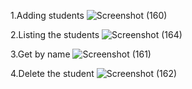 1.Adding students
![Screenshot (160)](https://github.com/user-attachments/assets/ac61ebb7-963b-44a6-8a0c-fa960c8d0af1)

2.Listing the students
![Screenshot (164)](https://github.com/user-attachments/assets/ec4f320e-4a2c-41a8-a647-c235b5c0f8f3)

3.Get by name
![Screenshot (161)](https://github.com/user-attachments/assets/61e02d75-2780-49b3-98c7-fe111dd364a1)

4.Delete the student
![Screenshot (162)](https://github.com/user-attachments/assets/94f2ce00-e5e4-4ee7-a9f1-f598679ca01f)



